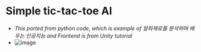 # Simple tic-tac-toe AI

- *This ported from python code, which is example of 알파제로를 분석하며 배우는 인공지능 and Frontend is from Unity tutorial*
- ![image](https://user-images.githubusercontent.com/24998577/121583062-c24b7000-ca6a-11eb-906f-050138bb95ad.png)
